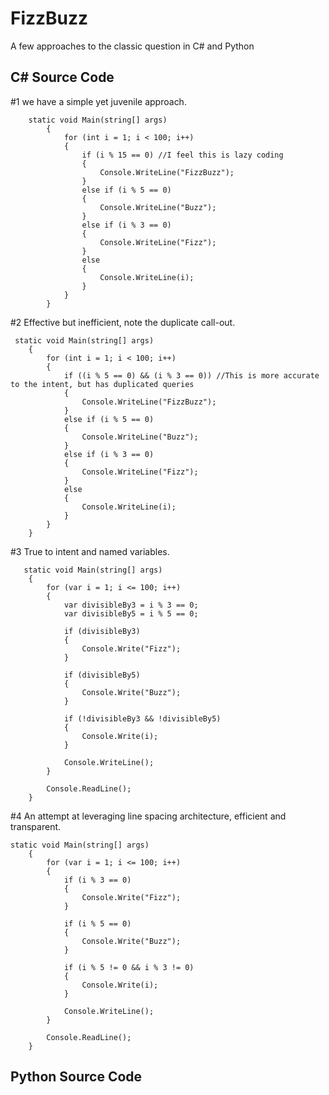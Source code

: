 # FizzBuzz

A few approaches to the classic question in C# and Python

## C# Source Code

#1 we have a simple yet juvenile approach.
    

        static void Main(string[] args)
            {
                for (int i = 1; i < 100; i++)
                {
                    if (i % 15 == 0) //I feel this is lazy coding
                    {
                        Console.WriteLine("FizzBuzz");
                    }
                    else if (i % 5 == 0)
                    {
                        Console.WriteLine("Buzz");
                    }
                    else if (i % 3 == 0)
                    {
                        Console.WriteLine("Fizz");
                    }
                    else
                    {
                        Console.WriteLine(i);
                    }
                }
            }

        
#2 Effective but inefficient, note the duplicate call-out.
     
     static void Main(string[] args)
        {
            for (int i = 1; i < 100; i++)
            {
                if ((i % 5 == 0) && (i % 3 == 0)) //This is more accurate to the intent, but has duplicated queries
                {
                    Console.WriteLine("FizzBuzz");
                }
                else if (i % 5 == 0)
                {
                    Console.WriteLine("Buzz");
                }
                else if (i % 3 == 0)
                {
                    Console.WriteLine("Fizz");
                }
                else
                {
                    Console.WriteLine(i);
                }
            }
        }
        
#3 True to intent and named variables.
       
       static void Main(string[] args)
        {
            for (var i = 1; i <= 100; i++)
            {
                var divisibleBy3 = i % 3 == 0;
                var divisibleBy5 = i % 5 == 0;

                if (divisibleBy3)
                {
                    Console.Write("Fizz");
                }

                if (divisibleBy5)
                {
                    Console.Write("Buzz");
                }

                if (!divisibleBy3 && !divisibleBy5)
                {
                    Console.Write(i);
                }

                Console.WriteLine();
            }

            Console.ReadLine();
        }
       
#4 An attempt at leveraging line spacing architecture, efficient and transparent.
    

    static void Main(string[] args)
        {
            for (var i = 1; i <= 100; i++)
            {
                if (i % 3 == 0)
                {
                    Console.Write("Fizz");
                }

                if (i % 5 == 0)
                {
                    Console.Write("Buzz");
                }

                if (i % 5 != 0 && i % 3 != 0)
                {
                    Console.Write(i);
                }

                Console.WriteLine();
            }

            Console.ReadLine();
        }
       
        
## Python Source Code

